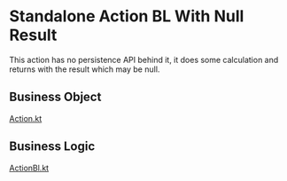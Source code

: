# Standalone Action BL With Null Result

This action has no persistence API behind it, it does some calculation
and returns with the result which may be null.

## Business Object

[Action.kt](/cookbook/src/commonMain/kotlin/zakadabar/cookbook/action/nullresult/Action.kt)

## Business Logic

[ActionBl.kt](/cookbook/src/jvmMain/kotlin/zakadabar/cookbook/action/nullresult/ActionBl.kt)
